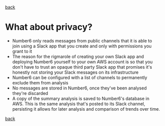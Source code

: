 [back](./)

# What about privacy?

- Number6 only reads messages from public channels that it is able to join using a Slack app that you create and only with permissions you grant to it
- The reason for the rigmarole of creating your own Slack app and deploying Number6 yourself to your own AWS account is so that you don't have to trust an opaque third party Slack app that promises it's honestly not storing your Slack messages on its infrastructure
- Number6 can be configured with a list of channels to permanently exclude them from analysis
- No messages are stored in Number6, once they've been analysed they're discarded
- A copy of the summary analysis is saved to Number6's database in AWS. This is the same analysis that's posted to its Slack channel, persisting it allows for later analysis and comparison of trends over time.

[back](./)